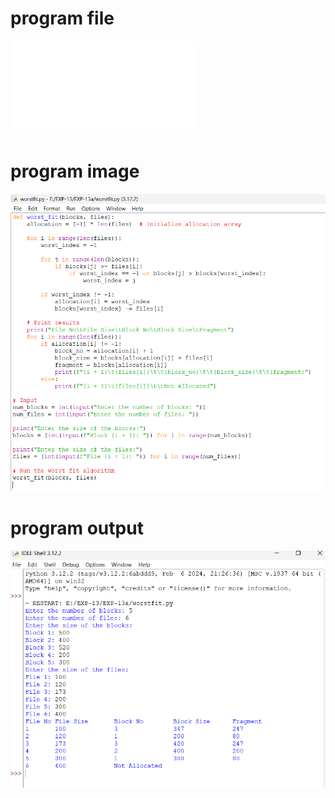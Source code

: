 # program file
![program_file](worstfit.py)

# program image
![program_image](worstfit_program.png)

# program output
![program_output](worstfit_output.png)
